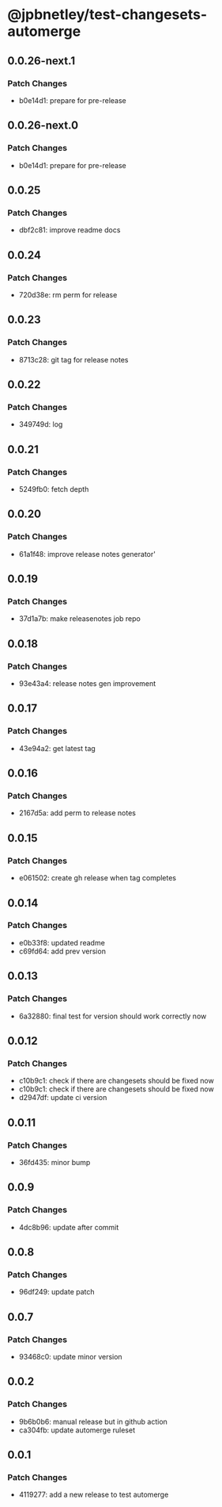 # @jpbnetley/test-changesets-automerge

## 0.0.26-next.1

### Patch Changes

- b0e14d1: prepare for pre-release

## 0.0.26-next.0

### Patch Changes

- b0e14d1: prepare for pre-release

## 0.0.25

### Patch Changes

- dbf2c81: improve readme docs

## 0.0.24

### Patch Changes

- 720d38e: rm perm for release

## 0.0.23

### Patch Changes

- 8713c28: git tag for release notes

## 0.0.22

### Patch Changes

- 349749d: log

## 0.0.21

### Patch Changes

- 5249fb0: fetch depth

## 0.0.20

### Patch Changes

- 61a1f48: improve release notes generator'

## 0.0.19

### Patch Changes

- 37d1a7b: make releasenotes job repo

## 0.0.18

### Patch Changes

- 93e43a4: release notes gen improvement

## 0.0.17

### Patch Changes

- 43e94a2: get latest tag

## 0.0.16

### Patch Changes

- 2167d5a: add perm to release notes

## 0.0.15

### Patch Changes

- e061502: create gh release when tag completes

## 0.0.14

### Patch Changes

- e0b33f8: updated readme
- c69fd64: add prev version

## 0.0.13

### Patch Changes

- 6a32880: final test for version
  should work correctly now

## 0.0.12

### Patch Changes

- c10b9c1: check if there are changesets should be fixed now
- c10b9c1: check if there are changesets should be fixed now
- d2947df: update ci version

## 0.0.11

### Patch Changes

- 36fd435: minor bump

## 0.0.9

### Patch Changes

- 4dc8b96: update after commit

## 0.0.8

### Patch Changes

- 96df249: update patch

## 0.0.7

### Patch Changes

- 93468c0: update minor version

## 0.0.2

### Patch Changes

- 9b6b0b6: manual release but in github action
- ca304fb: update automerge ruleset

## 0.0.1

### Patch Changes

- 4119277: add a new release to test automerge
